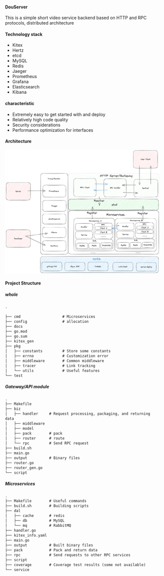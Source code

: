 
#### DouServer
This is a simple short video service backend based on HTTP and RPC protocols, distributed architecture

#### Technology stack
 - Kitex
 - Hertz
 - etcd
 - MySQL
 - Redis
 - Jaeger
 - Prometheus
 - Grafana
 - Elasticsearch
 - Kibana

#### characteristic
 - Extremely easy to get started with and deploy
 - Relatively high code quality
 - Security considerations
 - Performance optimization for interfaces

#### Architecture
![architecture](./docs/img/architecture.png)

#### Project Structure

##### whole
```
.

├── cmd                   # Microservices
├── config                # allocation
├── docs
├── go.mod
├── go.sum
├── kitex_gen
├── pkg
│   ├── constants         # Store some constants
│   ├── errno             # Customization error
│   ├── middleware        # Common middleware
│   ├── tracer            # Link tracking
│   └── utils             # Useful features
└── test
```

##### Gateway/API module
```
.
├── Makefile
├── biz
│   ├── handler     # Request processing, packaging, and returning data
│   ├── middleware
│   ├── model
│   ├── pack        # pack
│   ├── router      # route
│   └── rpc         # Send RPC request
├── build.sh
├── main.go
├── output          # Binary files
├── router.go
├── router_gen.go
└── script
```

##### Microservices
```
.
├── Makefile        # Useful commands
├── build.sh        # Building scripts
├── dal
│   ├── cache       # redis
│   ├── db          # MySQL
│   └── mq          # RabbitMQ
├── handler.go
├── kitex_info.yaml
├── main.go
├── output          # Built binary files
├── pack            # Pack and return data
├── rpc             # Send requests to other RPC services
├── script
├── coverage        # Coverage test results (some not available)
└── service
```

